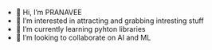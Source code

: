 - 👋 Hi, I’m PRANAVEE
- 👀 I’m interested in attracting and grabbing intresting stuff
- 🌱 I’m currently learning pyhton libraries
- 💞️ I’m looking to collaborate on AI and ML 


<!---
prann2229/prann2229 is a ✨ special ✨ repository because its `README.md` (this file) appears on your GitHub profile.
You can click the Preview link to take a look at your changes.
--->
